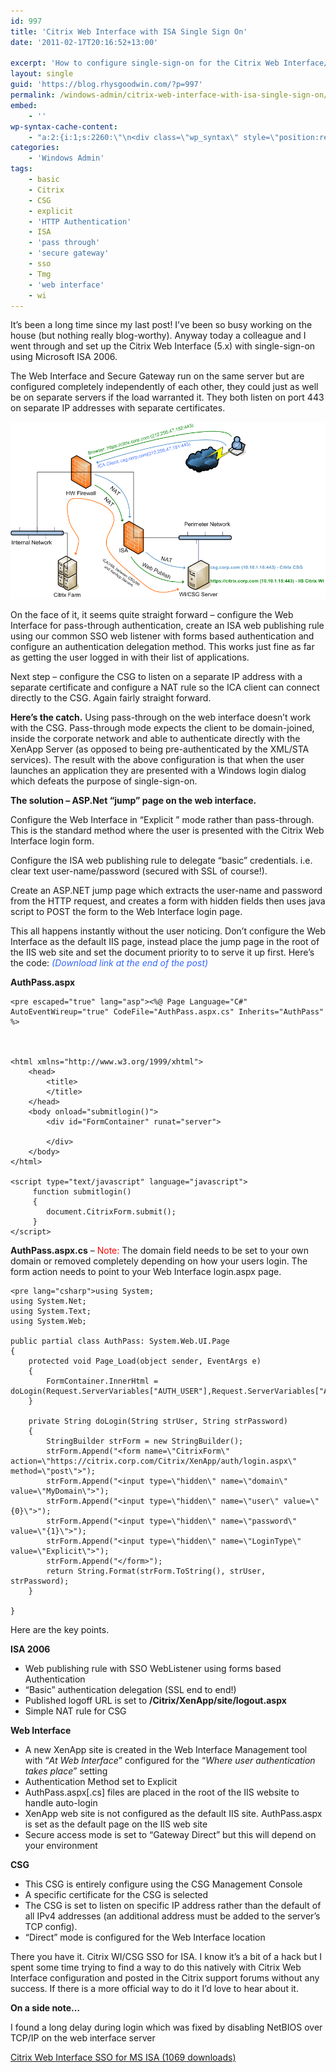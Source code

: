 ```yaml
---
id: 997
title: 'Citrix Web Interface with ISA Single Sign On'
date: '2011-02-17T20:16:52+13:00'

excerpt: 'How to configure single-sign-on for the Citrix Web Interface/Secure Gateway with Microsoft ISA server.'
layout: single
guid: 'https://blog.rhysgoodwin.com/?p=997'
permalink: /windows-admin/citrix-web-interface-with-isa-single-sign-on/
embed:
    - ''
wp-syntax-cache-content:
    - "a:2:{i:1;s:2260:\"\n<div class=\"wp_syntax\" style=\"position:relative;\"><table><tr><td class=\"code\"><pre class=\"asp\" style=\"font-family:monospace;\"><span style=\"color: #000000; font-weight: bold;\">&lt;%</span><span style=\"color: #006600; font-weight: bold;\">@</span> Page Language<span style=\"color: #006600; font-weight: bold;\">=</span><span style=\"color: #cc0000;\">&quot;C#&quot;</span> AutoEventWireup<span style=\"color: #006600; font-weight: bold;\">=</span><span style=\"color: #cc0000;\">&quot;true&quot;</span> CodeFile<span style=\"color: #006600; font-weight: bold;\">=</span><span style=\"color: #cc0000;\">&quot;AuthPass.aspx.cs&quot;</span> Inherits<span style=\"color: #006600; font-weight: bold;\">=</span><span style=\"color: #cc0000;\">&quot;AuthPass&quot;</span> <span style=\"color: #000000; font-weight: bold;\">%&gt;</span>\n&nbsp;\n&lt;!DOCTYPE html PUBLIC &quot;-//W3C//DTD XHTML 1.0 Transitional//EN&quot; &quot;http://www.w3.org/TR/xhtml1/DTD/xhtml1-transitional.dtd&quot;&gt;\n&nbsp;\n&lt;html xmlns=&quot;http://www.w3.org/1999/xhtml&quot;&gt;\n\t&lt;head&gt;\n\t\t&lt;title&gt;\n\t\t&lt;/title&gt;\n\t&lt;/head&gt;\n\t&lt;body onload=&quot;submitlogin()&quot;&gt;\n\t\t&lt;div id=&quot;FormContainer&quot; runat=&quot;server&quot;&gt;\n&nbsp;\n\t\t&lt;/div&gt;\n\t&lt;/body&gt;\n&lt;/html&gt;\n&nbsp;\n&lt;script type=&quot;text/javascript&quot; language=&quot;javascript&quot;&gt;\n\t function submitlogin()\n\t {\n\t\tdocument.CitrixForm.submit();\n\t }\n&lt;/script&gt;</pre></td></tr></table><p class=\"theCode\" style=\"display:none;\">&lt;%@ Page Language=&quot;C#&quot; AutoEventWireup=&quot;true&quot; CodeFile=&quot;AuthPass.aspx.cs&quot; Inherits=&quot;AuthPass&quot; %&gt;\r\n\r\n&lt;!DOCTYPE html PUBLIC &quot;-//W3C//DTD XHTML 1.0 Transitional//EN&quot; &quot;http://www.w3.org/TR/xhtml1/DTD/xhtml1-transitional.dtd&quot;&gt;\r\n\r\n&lt;html xmlns=&quot;http://www.w3.org/1999/xhtml&quot;&gt;\r\n\t&lt;head&gt;\r\n\t\t&lt;title&gt;\r\n\t\t&lt;/title&gt;\r\n\t&lt;/head&gt;\r\n\t&lt;body onload=&quot;submitlogin()&quot;&gt;\r\n\t\t&lt;div id=&quot;FormContainer&quot; runat=&quot;server&quot;&gt;\r\n\r\n\t\t&lt;/div&gt;\r\n\t&lt;/body&gt;\r\n&lt;/html&gt;\r\n\r\n&lt;script type=&quot;text/javascript&quot; language=&quot;javascript&quot;&gt;\r\n\t function submitlogin()\r\n\t {\r\n\t\tdocument.CitrixForm.submit();\r\n\t }\r\n&lt;/script&gt;</p></div>\n\";i:2;s:8877:\"\n<div class=\"wp_syntax\" style=\"position:relative;\"><table><tr><td class=\"code\"><pre class=\"csharp\" style=\"font-family:monospace;\"><span style=\"color: #0600FF; font-weight: bold;\">using</span> <span style=\"color: #008080;\">System</span><span style=\"color: #008000;\">;</span>\n<span style=\"color: #0600FF; font-weight: bold;\">using</span> <span style=\"color: #008080;\">System.Net</span><span style=\"color: #008000;\">;</span>\n<span style=\"color: #0600FF; font-weight: bold;\">using</span> <span style=\"color: #008080;\">System.Text</span><span style=\"color: #008000;\">;</span>\n<span style=\"color: #0600FF; font-weight: bold;\">using</span> <span style=\"color: #008080;\">System.Web</span><span style=\"color: #008000;\">;</span>\n&nbsp;\n<span style=\"color: #0600FF; font-weight: bold;\">public</span> <span style=\"color: #0600FF; font-weight: bold;\">partial</span> <span style=\"color: #6666cc; font-weight: bold;\">class</span> AuthPass<span style=\"color: #008000;\">:</span> <span style=\"color: #000000;\">System.<span style=\"color: #0000FF;\">Web</span><span style=\"color: #008000;\">.</span><span style=\"color: #0000FF;\">UI</span></span><span style=\"color: #008000;\">.</span><span style=\"color: #0000FF;\">Page</span>\n<span style=\"color: #008000;\">&#123;</span>\n    <span style=\"color: #0600FF; font-weight: bold;\">protected</span> <span style=\"color: #6666cc; font-weight: bold;\">void</span> Page_Load<span style=\"color: #008000;\">&#40;</span><span style=\"color: #6666cc; font-weight: bold;\">object</span> sender, EventArgs e<span style=\"color: #008000;\">&#41;</span>\n    <span style=\"color: #008000;\">&#123;</span>\n\t\tFormContainer<span style=\"color: #008000;\">.</span><span style=\"color: #0000FF;\">InnerHtml</span> <span style=\"color: #008000;\">=</span> doLogin<span style=\"color: #008000;\">&#40;</span>Request<span style=\"color: #008000;\">.</span><span style=\"color: #0000FF;\">ServerVariables</span><span style=\"color: #008000;\">&#91;</span><span style=\"color: #666666;\">&quot;AUTH_USER&quot;</span><span style=\"color: #008000;\">&#93;</span>,Request<span style=\"color: #008000;\">.</span><span style=\"color: #0000FF;\">ServerVariables</span><span style=\"color: #008000;\">&#91;</span><span style=\"color: #666666;\">&quot;AUTH_PASSWORD&quot;</span><span style=\"color: #008000;\">&#93;</span><span style=\"color: #008000;\">&#41;</span><span style=\"color: #008000;\">;</span>\n\t<span style=\"color: #008000;\">&#125;</span>\n&nbsp;\n\t<span style=\"color: #0600FF; font-weight: bold;\">private</span> <span style=\"color: #6666cc; font-weight: bold;\">String</span> doLogin<span style=\"color: #008000;\">&#40;</span><span style=\"color: #6666cc; font-weight: bold;\">String</span> strUser, <span style=\"color: #6666cc; font-weight: bold;\">String</span> strPassword<span style=\"color: #008000;\">&#41;</span>\n\t<span style=\"color: #008000;\">&#123;</span>\n\t\tStringBuilder strForm <span style=\"color: #008000;\">=</span> <span style=\"color: #008000;\">new</span> StringBuilder<span style=\"color: #008000;\">&#40;</span><span style=\"color: #008000;\">&#41;</span><span style=\"color: #008000;\">;</span>\n\t\tstrForm<span style=\"color: #008000;\">.</span><span style=\"color: #0000FF;\">Append</span><span style=\"color: #008000;\">&#40;</span><span style=\"color: #666666;\">&quot;&amp;lt;form name=<span style=\"color: #008080; font-weight: bold;\">\\&quot;</span>CitrixForm<span style=\"color: #008080; font-weight: bold;\">\\&quot;</span> action=<span style=\"color: #008080; font-weight: bold;\">\\&quot;</span>https://citrix.corp.com/Citrix/XenApp/auth/login.aspx<span style=\"color: #008080; font-weight: bold;\">\\&quot;</span> method=<span style=\"color: #008080; font-weight: bold;\">\\&quot;</span>post<span style=\"color: #008080; font-weight: bold;\">\\&quot;</span>&amp;gt;&quot;</span><span style=\"color: #008000;\">&#41;</span><span style=\"color: #008000;\">;</span>\n\t\tstrForm<span style=\"color: #008000;\">.</span><span style=\"color: #0000FF;\">Append</span><span style=\"color: #008000;\">&#40;</span><span style=\"color: #666666;\">&quot;&amp;lt;input type=<span style=\"color: #008080; font-weight: bold;\">\\&quot;</span>hidden<span style=\"color: #008080; font-weight: bold;\">\\&quot;</span> name=<span style=\"color: #008080; font-weight: bold;\">\\&quot;</span>domain<span style=\"color: #008080; font-weight: bold;\">\\&quot;</span> value=<span style=\"color: #008080; font-weight: bold;\">\\&quot;</span>MyDomain<span style=\"color: #008080; font-weight: bold;\">\\&quot;</span>&amp;gt;&quot;</span><span style=\"color: #008000;\">&#41;</span><span style=\"color: #008000;\">;</span>\n\t\tstrForm<span style=\"color: #008000;\">.</span><span style=\"color: #0000FF;\">Append</span><span style=\"color: #008000;\">&#40;</span><span style=\"color: #666666;\">&quot;&amp;lt;input type=<span style=\"color: #008080; font-weight: bold;\">\\&quot;</span>hidden<span style=\"color: #008080; font-weight: bold;\">\\&quot;</span> name=<span style=\"color: #008080; font-weight: bold;\">\\&quot;</span>user<span style=\"color: #008080; font-weight: bold;\">\\&quot;</span> value=<span style=\"color: #008080; font-weight: bold;\">\\&quot;</span>{0}<span style=\"color: #008080; font-weight: bold;\">\\&quot;</span>&amp;gt;&quot;</span><span style=\"color: #008000;\">&#41;</span><span style=\"color: #008000;\">;</span>\n\t\tstrForm<span style=\"color: #008000;\">.</span><span style=\"color: #0000FF;\">Append</span><span style=\"color: #008000;\">&#40;</span><span style=\"color: #666666;\">&quot;&amp;lt;input type=<span style=\"color: #008080; font-weight: bold;\">\\&quot;</span>hidden<span style=\"color: #008080; font-weight: bold;\">\\&quot;</span> name=<span style=\"color: #008080; font-weight: bold;\">\\&quot;</span>password<span style=\"color: #008080; font-weight: bold;\">\\&quot;</span> value=<span style=\"color: #008080; font-weight: bold;\">\\&quot;</span>{1}<span style=\"color: #008080; font-weight: bold;\">\\&quot;</span>&amp;gt;&quot;</span><span style=\"color: #008000;\">&#41;</span><span style=\"color: #008000;\">;</span>\n\t\tstrForm<span style=\"color: #008000;\">.</span><span style=\"color: #0000FF;\">Append</span><span style=\"color: #008000;\">&#40;</span><span style=\"color: #666666;\">&quot;&amp;lt;input type=<span style=\"color: #008080; font-weight: bold;\">\\&quot;</span>hidden<span style=\"color: #008080; font-weight: bold;\">\\&quot;</span> name=<span style=\"color: #008080; font-weight: bold;\">\\&quot;</span>LoginType<span style=\"color: #008080; font-weight: bold;\">\\&quot;</span> value=<span style=\"color: #008080; font-weight: bold;\">\\&quot;</span>Explicit<span style=\"color: #008080; font-weight: bold;\">\\&quot;</span>&amp;gt;&quot;</span><span style=\"color: #008000;\">&#41;</span><span style=\"color: #008000;\">;</span>\n\t\tstrForm<span style=\"color: #008000;\">.</span><span style=\"color: #0000FF;\">Append</span><span style=\"color: #008000;\">&#40;</span><span style=\"color: #666666;\">&quot;&amp;lt;/form&amp;gt;&quot;</span><span style=\"color: #008000;\">&#41;</span><span style=\"color: #008000;\">;</span>\n\t\t<span style=\"color: #0600FF; font-weight: bold;\">return</span> <span style=\"color: #6666cc; font-weight: bold;\">String</span><span style=\"color: #008000;\">.</span><span style=\"color: #0000FF;\">Format</span><span style=\"color: #008000;\">&#40;</span>strForm<span style=\"color: #008000;\">.</span><span style=\"color: #0000FF;\">ToString</span><span style=\"color: #008000;\">&#40;</span><span style=\"color: #008000;\">&#41;</span>, strUser, strPassword<span style=\"color: #008000;\">&#41;</span><span style=\"color: #008000;\">;</span>\n\t<span style=\"color: #008000;\">&#125;</span>\t\n&nbsp;\n<span style=\"color: #008000;\">&#125;</span></pre></td></tr></table><p class=\"theCode\" style=\"display:none;\">using System;\r\nusing System.Net;\r\nusing System.Text;\r\nusing System.Web;\r\n\r\npublic partial class AuthPass: System.Web.UI.Page\r\n{\r\n    protected void Page_Load(object sender, EventArgs e)\r\n    {\r\n\t\tFormContainer.InnerHtml = doLogin(Request.ServerVariables[&quot;AUTH_USER&quot;],Request.ServerVariables[&quot;AUTH_PASSWORD&quot;]);\r\n\t}\r\n\r\n\tprivate String doLogin(String strUser, String strPassword)\r\n\t{\r\n\t\tStringBuilder strForm = new StringBuilder();\r\n\t\tstrForm.Append(&quot;&amp;lt;form name=\\&quot;CitrixForm\\&quot; action=\\&quot;https://citrix.corp.com/Citrix/XenApp/auth/login.aspx\\&quot; method=\\&quot;post\\&quot;&amp;gt;&quot;);\r\n\t\tstrForm.Append(&quot;&amp;lt;input type=\\&quot;hidden\\&quot; name=\\&quot;domain\\&quot; value=\\&quot;MyDomain\\&quot;&amp;gt;&quot;);\r\n\t\tstrForm.Append(&quot;&amp;lt;input type=\\&quot;hidden\\&quot; name=\\&quot;user\\&quot; value=\\&quot;{0}\\&quot;&amp;gt;&quot;);\r\n\t\tstrForm.Append(&quot;&amp;lt;input type=\\&quot;hidden\\&quot; name=\\&quot;password\\&quot; value=\\&quot;{1}\\&quot;&amp;gt;&quot;);\r\n\t\tstrForm.Append(&quot;&amp;lt;input type=\\&quot;hidden\\&quot; name=\\&quot;LoginType\\&quot; value=\\&quot;Explicit\\&quot;&amp;gt;&quot;);\r\n\t\tstrForm.Append(&quot;&amp;lt;/form&amp;gt;&quot;);\r\n\t\treturn String.Format(strForm.ToString(), strUser, strPassword);\r\n\t}\t\r\n\r\n}</p></div>\n\";}"
categories:
    - 'Windows Admin'
tags:
    - basic
    - Citrix
    - CSG
    - explicit
    - 'HTTP Authentication'
    - ISA
    - 'pass through'
    - 'secure gateway'
    - sso
    - Tmg
    - 'web interface'
    - wi
---
```


It’s been a long time since my last post! I’ve been so busy working on the house (but nothing really blog-worthy). Anyway today a colleague and I went through and set up the Citrix Web Interface (5.x) with single-sign-on using Microsoft ISA 2006.

The Web Interface and Secure Gateway run on the same server but are configured completely independently of each other, they could just as well be on separate servers if the load warranted it. They both listen on port 443 on separate IP addresses with separate certificates.

[![](/content/uploads/2011/02/CSG-SSO.png "Citrix Secure Gateway With ISA SSO")](/content/uploads/2011/02/CSG-SSO.png)

On the face of it, it seems quite straight forward – configure the Web Interface for pass-through authentication, create an ISA web publishing rule using our common SSO web listener with forms based authentication and configure an authentication delegation method. This works just fine as far as getting the user logged in with their list of applications.

Next step – configure the CSG to listen on a separate IP address with a separate certificate and configure a NAT rule so the ICA client can connect directly to the CSG. Again fairly straight forward.

**Here’s the catch.** Using pass-through on the web interface doesn’t work with the CSG. Pass-through mode expects the client to be domain-joined, inside the corporate network and able to authenticate directly with the XenApp Server (as opposed to being pre-authenticated by the XML/STA services). The result with the above configuration is that when the user launches an application they are presented with a Windows login dialog which defeats the purpose of single-sign-on.

**The solution – ASP.Net “jump” page on the web interface.**

Configure the Web Interface in “Explicit ” mode rather than pass-through. This is the standard method where the user is presented with the Citrix Web Interface login form.

Configure the ISA web publishing rule to delegate “basic” credentials. i.e. clear text user-name/password (secured with SSL of course!).

Create an ASP.NET jump page which extracts the user-name and password from the HTTP request, and creates a form with hidden fields then uses java script to POST the form to the Web Interface login page.

This all happens instantly without the user noticing. Don’t configure the Web Interface as the default IIS page, instead place the jump page in the root of the IIS web site and set the document priority to to serve it up first. Here’s the code: <span style="color: #3366ff;">*(Download link at the end of the post)* </span>

**AuthPass.aspx**

```
<pre escaped="true" lang="asp"><%@ Page Language="C#" AutoEventWireup="true" CodeFile="AuthPass.aspx.cs" Inherits="AuthPass" %>



<html xmlns="http://www.w3.org/1999/xhtml">
	<head>
		<title>
		</title>
	</head>
	<body onload="submitlogin()">
		<div id="FormContainer" runat="server">

		</div>
	</body>
</html>

<script type="text/javascript" language="javascript">
	 function submitlogin()
	 {
		document.CitrixForm.submit();
	 }
</script>
```

**AuthPass.aspx.cs** – <span style="color: #ff0000;">Note:</span> The domain field needs to be set to your own domain or removed completely depending on how your users login. The form action needs to point to your Web Interface login.aspx page.

```
<pre lang="csharp">using System;
using System.Net;
using System.Text;
using System.Web;

public partial class AuthPass: System.Web.UI.Page
{
    protected void Page_Load(object sender, EventArgs e)
    {
		FormContainer.InnerHtml = doLogin(Request.ServerVariables["AUTH_USER"],Request.ServerVariables["AUTH_PASSWORD"]);
	}

	private String doLogin(String strUser, String strPassword)
	{
		StringBuilder strForm = new StringBuilder();
		strForm.Append("<form name=\"CitrixForm\" action=\"https://citrix.corp.com/Citrix/XenApp/auth/login.aspx\" method=\"post\">");
		strForm.Append("<input type=\"hidden\" name=\"domain\" value=\"MyDomain\">");
		strForm.Append("<input type=\"hidden\" name=\"user\" value=\"{0}\">");
		strForm.Append("<input type=\"hidden\" name=\"password\" value=\"{1}\">");
		strForm.Append("<input type=\"hidden\" name=\"LoginType\" value=\"Explicit\">");
		strForm.Append("</form>");
		return String.Format(strForm.ToString(), strUser, strPassword);
	}	

}
```

Here are the key points.

**ISA 2006**

- Web publishing rule with SSO WebListener using forms based Authentication
- “Basic” authentication delegation (SSL end to end!)
- Published logoff URL is set to **/Citrix/XenApp/site/logout.aspx**
- Simple NAT rule for CSG

**Web Interface**

- A new XenApp site is created in the Web Interface Management tool with “*At Web Interface*” configured for the “*Where user authentication takes place*” setting
- Authentication Method set to Explicit
- AuthPass.aspx\[.cs\] files are placed in the root of the IIS website to handle auto-login
- XenApp web site is not configured as the default IIS site. AuthPass.aspx is set as the default page on the IIS web site
- Secure access mode is set to “Gateway Direct” but this will depend on your environment

**CSG**

- This CSG is entirely configure using the CSG Management Console
- A specific certificate for the CSG is selected
- The CSG is set to listen on specific IP address rather than the default of all IPv4 addresses (an additional address must be added to the server’s TCP config).
- “Direct” mode is configured for the Web Interface location

There you have it. Citrix WI/CSG SSO for ISA. I know it’s a bit of a hack but I spent some time trying to find a way to do this natively with Citrix Web Interface configuration and posted in the Citrix support forums without any success. If there is a more official way to do it I’d love to hear about it.

**On a side note…**

I found a long delay during login which was fixed by disabling NetBIOS over TCP/IP on the web interface server

[ Citrix Web Interface SSO for MS ISA (1069 downloads) ](https://blog.rhysgoodwin.com/download/2459/ "Version 1.0.0")</body></html>